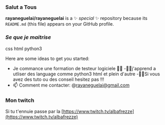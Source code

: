 ### ****Salut a Tous****



**rayaneguelai/rayaneguelai** is a ✨ _special_ ✨ repository because its `README.md` (this file) appears on your GitHub profile.
### _Se que je maitrise_
css html python3 

Here are some ideas to get you started:

- Je commance une formation de testeur logiciele 👩‍💻
-🕵️‍♂️j'apprend a utliser des language comme python3 html et plein d'autre
-🧑‍🔧Si vous avez des tuto ou des conseil hesitez pas !!!
- 📫 Comment me contacter: @rayaneguelai@gmail.com
### Mon twitch
Si tu t'ennuie passe par la [https://www.twitch.tv/albafrezze](https://www.twitch.tv/albafrezze)




